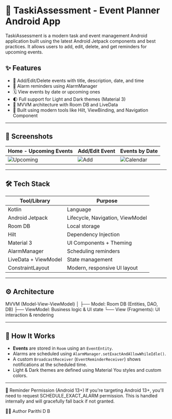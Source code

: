 # 📝 TaskiAssessment - Event Planner Android App

TaskiAssessment is a modern task and event management Android application built using the latest Android Jetpack components and best practices. It allows users to add, edit, delete, and get reminders for upcoming events.

## ✨ Features

- 📆 Add/Edit/Delete events with title, description, date, and time
- 🔔 Alarm reminders using AlarmManager
- 🗓 View events by date or upcoming ones
- 🌓 Full support for Light and Dark themes (Material 3)
- 🧠 MVVM architecture with Room DB and LiveData
- 🔧 Built using modern tools like Hilt, ViewBinding, and Navigation Component

---

## 📸 Screenshots

| Home - Upcoming Events | Add/Edit Event | Events by Date |
|------------------------|----------------|----------------|
| ![Upcoming](screenshots/upcoming.png) | ![Add](screenshots/add.png) | ![Calendar](screenshots/calendar.png) |

---

## 🛠 Tech Stack

| Tool/Library           | Purpose                              |
|------------------------|--------------------------------------|
| Kotlin                 | Language                             |
| Android Jetpack        | Lifecycle, Navigation, ViewModel     |
| Room DB                | Local storage                        |
| Hilt                   | Dependency Injection                 |
| Material 3             | UI Components + Theming              |
| AlarmManager           | Scheduling reminders                 |
| LiveData + ViewModel   | State management                     |
| ConstraintLayout       | Modern, responsive UI layout         |

---

## ⚙️ Architecture

MVVM (Model-View-ViewModel)
│
├── Model: Room DB (Entities, DAO, DB)
├── ViewModel: Business logic & UI state
└── View (Fragments): UI interaction & rendering


---

## 🧪 How It Works

- **Events** are stored in `Room` using an `EventEntity`.
- Alarms are scheduled using `AlarmManager.setExactAndAllowWhileIdle()`.
- A custom `BroadcastReceiver` (`EventReminderReceiver`) shows notifications at the scheduled time.
- Light & Dark themes are defined using Material You styles and custom colors.

---

🔔 Reminder Permission (Android 13+)
If you're targeting Android 13+, you'll need to request SCHEDULE_EXACT_ALARM permission. This is handled internally and will gracefully fall back if not granted.


🧑‍💻 Author
Parithi D B




